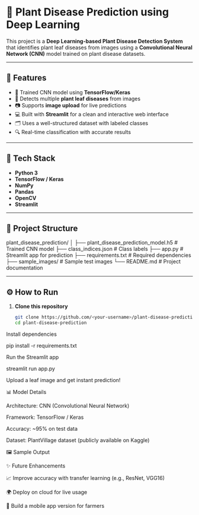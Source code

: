 # 🌿 Plant Disease Prediction using Deep Learning

This project is a **Deep Learning-based Plant Disease Detection System** that identifies plant leaf diseases from images using a **Convolutional Neural Network (CNN)** model trained on plant disease datasets.

---

## 🚀 Features
- 🧠 Trained CNN model using **TensorFlow/Keras**
- 🌱 Detects multiple **plant leaf diseases** from images
- 📷 Supports **image upload** for live predictions
- 💻 Built with **Streamlit** for a clean and interactive web interface
- 🗂️ Uses a well-structured dataset with labeled classes
- 🔍 Real-time classification with accurate results

---

## 🧩 Tech Stack
- **Python 3**
- **TensorFlow / Keras**
- **NumPy**
- **Pandas**
- **OpenCV**
- **Streamlit**

---

## 📂 Project Structure
plant_disease_prediction/
│
├── plant_disease_prediction_model.h5 # Trained CNN model
├── class_indices.json # Class labels
├── app.py # Streamlit app for prediction
├── requirements.txt # Required dependencies
├── sample_images/ # Sample test images
└── README.md # Project documentation


---

## ⚙️ How to Run
1. **Clone this repository**
   ```bash
   git clone https://github.com/<your-username>/plant-disease-prediction.git
   cd plant-disease-prediction


Install dependencies

pip install -r requirements.txt


Run the Streamlit app

streamlit run app.py


Upload a leaf image and get instant prediction!

📊 Model Details

Architecture: CNN (Convolutional Neural Network)

Framework: TensorFlow / Keras

Accuracy: ~95% on test data

Dataset: PlantVillage dataset (publicly available on Kaggle)

🖼️ Sample Output

✨ Future Enhancements

📈 Improve accuracy with transfer learning (e.g., ResNet, VGG16)

🌍 Deploy on cloud for live usage

📱 Build a mobile app version for farmers
